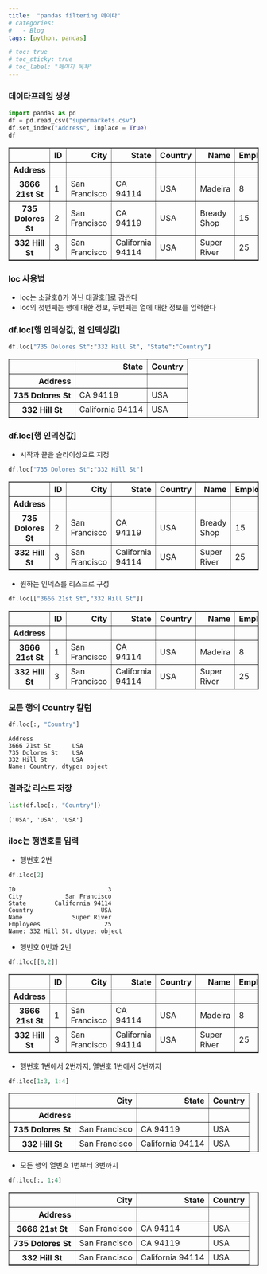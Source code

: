 ```yaml
---
title:  "pandas filtering 데이타"
# categories:
#   - Blog
tags: [python, pandas]

# toc: true
# toc_sticky: true
# toc_label: "페이지 목차"
---
```


### 데이타프레임 생성


```python
import pandas as pd
df = pd.read_csv("supermarkets.csv")
df.set_index("Address", inplace = True)
df
```




<div>
<style scoped>
    .dataframe tbody tr th:only-of-type {
        vertical-align: middle;
    }

    .dataframe tbody tr th {
        vertical-align: top;
    }

    .dataframe thead th {
        text-align: right;
    }
</style>
<table border="1" class="dataframe">
  <thead>
    <tr style="text-align: right;">
      <th></th>
      <th>ID</th>
      <th>City</th>
      <th>State</th>
      <th>Country</th>
      <th>Name</th>
      <th>Employees</th>
    </tr>
    <tr>
      <th>Address</th>
      <th></th>
      <th></th>
      <th></th>
      <th></th>
      <th></th>
      <th></th>
    </tr>
  </thead>
  <tbody>
    <tr>
      <th>3666 21st St</th>
      <td>1</td>
      <td>San Francisco</td>
      <td>CA 94114</td>
      <td>USA</td>
      <td>Madeira</td>
      <td>8</td>
    </tr>
    <tr>
      <th>735 Dolores St</th>
      <td>2</td>
      <td>San Francisco</td>
      <td>CA 94119</td>
      <td>USA</td>
      <td>Bready Shop</td>
      <td>15</td>
    </tr>
    <tr>
      <th>332 Hill St</th>
      <td>3</td>
      <td>San Francisco</td>
      <td>California 94114</td>
      <td>USA</td>
      <td>Super River</td>
      <td>25</td>
    </tr>
  </tbody>
</table>
</div>



### loc 사용법
+ loc는 소괄호()가 아닌 대괄호[]로 감싼다
+ loc의 첫번째는 행에 대한 정보, 두번째는 열에 대한 정보를 입력한다

### df.loc[행 인덱싱값, 열 인덱싱값]


```python
df.loc["735 Dolores St":"332 Hill St", "State":"Country"]
```




<div>
<style scoped>
    .dataframe tbody tr th:only-of-type {
        vertical-align: middle;
    }

    .dataframe tbody tr th {
        vertical-align: top;
    }

    .dataframe thead th {
        text-align: right;
    }
</style>
<table border="1" class="dataframe">
  <thead>
    <tr style="text-align: right;">
      <th></th>
      <th>State</th>
      <th>Country</th>
    </tr>
    <tr>
      <th>Address</th>
      <th></th>
      <th></th>
    </tr>
  </thead>
  <tbody>
    <tr>
      <th>735 Dolores St</th>
      <td>CA 94119</td>
      <td>USA</td>
    </tr>
    <tr>
      <th>332 Hill St</th>
      <td>California 94114</td>
      <td>USA</td>
    </tr>
  </tbody>
</table>
</div>



### df.loc[행 인덱싱값]

+ 시작과 끝을 슬라이싱으로 지정


```python
df.loc["735 Dolores St":"332 Hill St"]
```




<div>
<style scoped>
    .dataframe tbody tr th:only-of-type {
        vertical-align: middle;
    }

    .dataframe tbody tr th {
        vertical-align: top;
    }

    .dataframe thead th {
        text-align: right;
    }
</style>
<table border="1" class="dataframe">
  <thead>
    <tr style="text-align: right;">
      <th></th>
      <th>ID</th>
      <th>City</th>
      <th>State</th>
      <th>Country</th>
      <th>Name</th>
      <th>Employees</th>
    </tr>
    <tr>
      <th>Address</th>
      <th></th>
      <th></th>
      <th></th>
      <th></th>
      <th></th>
      <th></th>
    </tr>
  </thead>
  <tbody>
    <tr>
      <th>735 Dolores St</th>
      <td>2</td>
      <td>San Francisco</td>
      <td>CA 94119</td>
      <td>USA</td>
      <td>Bready Shop</td>
      <td>15</td>
    </tr>
    <tr>
      <th>332 Hill St</th>
      <td>3</td>
      <td>San Francisco</td>
      <td>California 94114</td>
      <td>USA</td>
      <td>Super River</td>
      <td>25</td>
    </tr>
  </tbody>
</table>
</div>



+ 원하는 인덱스를 리스트로 구성


```python
df.loc[["3666 21st St","332 Hill St"]]
```




<div>
<style scoped>
    .dataframe tbody tr th:only-of-type {
        vertical-align: middle;
    }

    .dataframe tbody tr th {
        vertical-align: top;
    }

    .dataframe thead th {
        text-align: right;
    }
</style>
<table border="1" class="dataframe">
  <thead>
    <tr style="text-align: right;">
      <th></th>
      <th>ID</th>
      <th>City</th>
      <th>State</th>
      <th>Country</th>
      <th>Name</th>
      <th>Employees</th>
    </tr>
    <tr>
      <th>Address</th>
      <th></th>
      <th></th>
      <th></th>
      <th></th>
      <th></th>
      <th></th>
    </tr>
  </thead>
  <tbody>
    <tr>
      <th>3666 21st St</th>
      <td>1</td>
      <td>San Francisco</td>
      <td>CA 94114</td>
      <td>USA</td>
      <td>Madeira</td>
      <td>8</td>
    </tr>
    <tr>
      <th>332 Hill St</th>
      <td>3</td>
      <td>San Francisco</td>
      <td>California 94114</td>
      <td>USA</td>
      <td>Super River</td>
      <td>25</td>
    </tr>
  </tbody>
</table>
</div>



### 모든 행의 Country 칼럼


```python
df.loc[:, "Country"]
```




    Address
    3666 21st St      USA
    735 Dolores St    USA
    332 Hill St       USA
    Name: Country, dtype: object



### 결과값 리스트 저장


```python
list(df.loc[:, "Country"])
```




    ['USA', 'USA', 'USA']



### iloc는 행번호를 입력

+ 행번호 2번


```python
df.iloc[2]
```




    ID                          3
    City            San Francisco
    State        California 94114
    Country                   USA
    Name              Super River
    Employees                  25
    Name: 332 Hill St, dtype: object



+ 행번호 0번과 2번


```python
df.iloc[[0,2]]
```




<div>
<style scoped>
    .dataframe tbody tr th:only-of-type {
        vertical-align: middle;
    }

    .dataframe tbody tr th {
        vertical-align: top;
    }

    .dataframe thead th {
        text-align: right;
    }
</style>
<table border="1" class="dataframe">
  <thead>
    <tr style="text-align: right;">
      <th></th>
      <th>ID</th>
      <th>City</th>
      <th>State</th>
      <th>Country</th>
      <th>Name</th>
      <th>Employees</th>
    </tr>
    <tr>
      <th>Address</th>
      <th></th>
      <th></th>
      <th></th>
      <th></th>
      <th></th>
      <th></th>
    </tr>
  </thead>
  <tbody>
    <tr>
      <th>3666 21st St</th>
      <td>1</td>
      <td>San Francisco</td>
      <td>CA 94114</td>
      <td>USA</td>
      <td>Madeira</td>
      <td>8</td>
    </tr>
    <tr>
      <th>332 Hill St</th>
      <td>3</td>
      <td>San Francisco</td>
      <td>California 94114</td>
      <td>USA</td>
      <td>Super River</td>
      <td>25</td>
    </tr>
  </tbody>
</table>
</div>



+ 행번호 1번에서 2번까지, 열번호 1번에서 3번까지


```python
df.iloc[1:3, 1:4]
```




<div>
<style scoped>
    .dataframe tbody tr th:only-of-type {
        vertical-align: middle;
    }

    .dataframe tbody tr th {
        vertical-align: top;
    }

    .dataframe thead th {
        text-align: right;
    }
</style>
<table border="1" class="dataframe">
  <thead>
    <tr style="text-align: right;">
      <th></th>
      <th>City</th>
      <th>State</th>
      <th>Country</th>
    </tr>
    <tr>
      <th>Address</th>
      <th></th>
      <th></th>
      <th></th>
    </tr>
  </thead>
  <tbody>
    <tr>
      <th>735 Dolores St</th>
      <td>San Francisco</td>
      <td>CA 94119</td>
      <td>USA</td>
    </tr>
    <tr>
      <th>332 Hill St</th>
      <td>San Francisco</td>
      <td>California 94114</td>
      <td>USA</td>
    </tr>
  </tbody>
</table>
</div>



+ 모든 행의 열번호 1번부터 3번까지


```python
df.iloc[:, 1:4]
```




<div>
<style scoped>
    .dataframe tbody tr th:only-of-type {
        vertical-align: middle;
    }

    .dataframe tbody tr th {
        vertical-align: top;
    }

    .dataframe thead th {
        text-align: right;
    }
</style>
<table border="1" class="dataframe">
  <thead>
    <tr style="text-align: right;">
      <th></th>
      <th>City</th>
      <th>State</th>
      <th>Country</th>
    </tr>
    <tr>
      <th>Address</th>
      <th></th>
      <th></th>
      <th></th>
    </tr>
  </thead>
  <tbody>
    <tr>
      <th>3666 21st St</th>
      <td>San Francisco</td>
      <td>CA 94114</td>
      <td>USA</td>
    </tr>
    <tr>
      <th>735 Dolores St</th>
      <td>San Francisco</td>
      <td>CA 94119</td>
      <td>USA</td>
    </tr>
    <tr>
      <th>332 Hill St</th>
      <td>San Francisco</td>
      <td>California 94114</td>
      <td>USA</td>
    </tr>
  </tbody>
</table>
</div>



